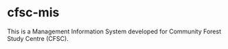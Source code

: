 # cfsc-mis
This is a Management Information System developed for Community Forest Study Centre (CFSC).
